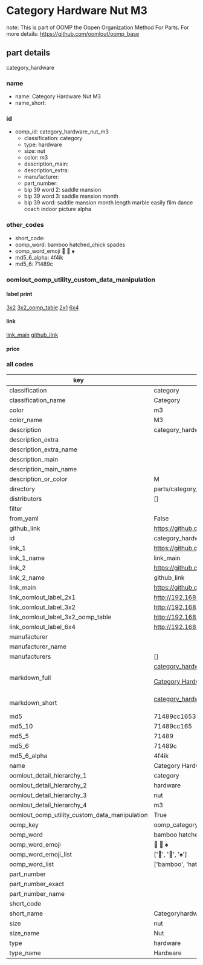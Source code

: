 # Category Hardware Nut M3  

note: This is part of OOMP the Oopen Organization Method For Parts. For more details: https://github.com/oomlout/oomp_base

##  part details



category_hardware

### name
* name: Category Hardware Nut M3
* name_short: 
### id
* oomp_id: category_hardware_nut_m3
  * classification: category
  * type: hardware
  * size: nut
  * color: m3
  * description_main: 
  * description_extra: 
  * manufacturer: 
  * part_number: 
  * bip 39 word 2: saddle mansion
  * bip 39 word 3: saddle mansion month
  * bip 39 word: saddle mansion month length marble easily film dance coach indoor picture alpha

### other_codes
* short_code: 
* oomp_word: bamboo hatched_chick spades
* oomp_word_emoji :bamboo: :hatched_chick: :spades:
* md5_6_alpha: 4f4ik
* md5_6: 71489c






### oomlout_oomp_utility_custom_data_manipulation
#### label print
[3x2](http://192.168.1.245:1112/?label=oomp%204f4ik)
[3x2_oomp_table](http://192.168.1.107:1112/?label=oomp%204f4ik)
[2x1](http://192.168.1.242:1112/?label=oomp%204f4ik)
[6x4](http://192.168.1.55:1112/?label=oomp%204f4ik)    

#### link

[link_main](https://github.com/oomlout/oomlout_oomp_current_version_messy/tree/main/parts/category_hardware_nut_m3) [github_link](https://github.com/oomlout/oomlout_oomp_part_src/tree/main/parts/category_hardware_nut_m3)                             

#### price







### all codes 
| key | value |  
| --- | --- |  
| classification | category |  
| classification_name | Category |  
| color | m3 |  
| color_name | M3 |  
| description | category_hardware |  
| description_extra |  |  
| description_extra_name |  |  
| description_main |  |  
| description_main_name |  |  
| description_or_color | M  |  
| directory | parts/category_hardware_nut_m3 |  
| distributors | [] |  
| filter |  |  
| from_yaml | False |  
| github_link | https://github.com/oomlout/oomlout_oomp_part_src/tree/main/parts/category_hardware_nut_m3 |  
| id | category_hardware_nut_m3 |  
| link_1 | https://github.com/oomlout/oomlout_oomp_current_version_messy/tree/main/parts/category_hardware_nut_m3 |  
| link_1_name | link_main |  
| link_2 | https://github.com/oomlout/oomlout_oomp_part_src/tree/main/parts/category_hardware_nut_m3 |  
| link_2_name | github_link |  
| link_main | https://github.com/oomlout/oomlout_oomp_current_version_messy/tree/main/parts/category_hardware_nut_m3 |  
| link_oomlout_label_2x1 | http://192.168.1.242:1112/?label=oomp%204f4ik |  
| link_oomlout_label_3x2 | http://192.168.1.245:1112/?label=oomp%204f4ik |  
| link_oomlout_label_3x2_oomp_table | http://192.168.1.107:1112/?label=oomp%204f4ik |  
| link_oomlout_label_6x4 | http://192.168.1.55:1112/?label=oomp%204f4ik |  
| manufacturer |  |  
| manufacturer_name |  |  
| manufacturers | [] |  
| markdown_full | [category_hardware_nut_m3](https://github.com/oomlout/oomlout_oomp_current_version_messy/tree/main/parts/category_hardware_nut_m3)<br>[](https://github.com/oomlout/oomlout_oomp_current_version_messy/tree/main/parts/category_hardware_nut_m3)<br>[Category Hardware Nut M3](https://github.com/oomlout/oomlout_oomp_current_version_messy/tree/main/parts/category_hardware_nut_m3)<br><br> |  
| markdown_short | [category_hardware_nut_m3](https://github.com/oomlout/oomlout_oomp_current_version_messy/tree/main/parts/category_hardware_nut_m3)<br><br> |  
| md5 | 71489cc165374ac91643d8011ee1d5ee |  
| md5_10 | 71489cc165 |  
| md5_5 | 71489 |  
| md5_6 | 71489c |  
| md5_6_alpha | 4f4ik |  
| name | Category Hardware Nut M3 |  
| oomlout_detail_hierarchy_1 | category |  
| oomlout_detail_hierarchy_2 | hardware |  
| oomlout_detail_hierarchy_3 | nut |  
| oomlout_detail_hierarchy_4 | m3 |  
| oomlout_oomp_utility_custom_data_manipulation | True |  
| oomp_key | oomp_category_hardware_nut_m3 |  
| oomp_word | bamboo hatched_chick spades |  
| oomp_word_emoji | :bamboo: :hatched_chick: :spades: |  
| oomp_word_emoji_list | [':bamboo:', ':hatched_chick:', ':spades:'] |  
| oomp_word_list | ['bamboo', 'hatched_chick', 'spades'] |  
| part_number |  |  
| part_number_exact |  |  
| part_number_name |  |  
| short_code |  |  
| short_name | Categoryhardware |  
| size | nut |  
| size_name | Nut |  
| type | hardware |  
| type_name | Hardware |  
